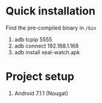 Quick installation
===
Find the pre-compiled binary in `/bin`
1. adb tcpip 5555
1. adb connect 192.168.1.168
1. adb install xeal-watch.apk

Project setup
===
1. Android 7.1.1 (Nougat)

